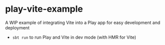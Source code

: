 # play-vite-example

A WIP example of integrating Vite into a Play app for easy development and deployment

- `sbt run` to run Play and Vite in dev mode (with HMR for Vite)

